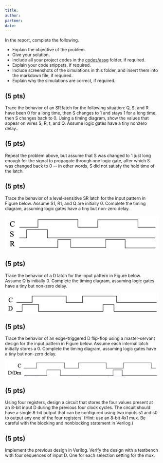 ```yaml
---
title: 
author:
partner:
date:
---
```

In the report, complete the following.
- Explain the objective of the problem.
- Give your solution.
- Include all your project codes in the [codes/assg](../../codes/assg) folder,
  if required.
- Explain your code snippets, if required.
- Include screenshots of the simulations in this folder, and insert them into
  the markdown file, if required.
- Explain why the simulations are correct, if required.

## (5 pts)
 Trace the behavior of an SR latch for the following situation: Q, S, and R have been 0 for a long time, then S changes to 1 and stays 1 for a long time, then S changes back to 0. Using a timing diagram, show the values that appear on wires S, R, t, and Q. Assume logic gates have a tiny nonzero delay..

## (5 pts)
Repeat the problem above, but assume that S was changed to 1 just long enough for the signal to propagate through one logic gate, after which S was changed back to 0 -- in other words, S did not satisfy the hold time of the latch.

## (5 pts)
Trace the behavior of a level-sensitive SR latch for the input pattern in Figure below. Assume S1, R1, and Q are initially 0. Complete the timing diagram, assuming logic gates have a tiny but non-zero delay.

![](figures/problem_3.png)

## (5 pts)
Trace the behavior of a D latch for the input pattern in Figure below. Assume Q is initially 0. Complete the timing diagram, assuming logic gates have a tiny but non-zero delay. 

![](figures/problem_4.png)

## (5 pts)
Trace the behavior of an edge-triggered D flip-flop using a master-servant design for the input pattern in Figure below. Assume each internal latch initially stores a 0. Complete the timing diagram, assuming logic gates have a tiny but non-zero delay. 

![](figures/problem_5.png)

## (5 pts)
Using four registers, design a circuit that stores the four values present at an 8-bit input D during the previous four clock cycles. The circuit should have a single 8-bit output that can be configured using two inputs s1 and s0 to output any one of the four registers. (Hint: use an 8-bit 4x1 mux. Be careful with the blocking and nonblocking statement in Verilog.)

## (5 pts)
Implement the previous design in Verilog. Verify the design with a testbench with four sequences of input D. One for each selection setting for the mux.
